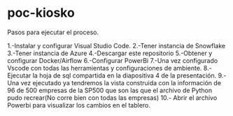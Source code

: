 # poc-kiosko

Pasos para ejecutar el proceso.

1.-Instalar y configurar Visual Studio Code.
2.-Tener instancia de Snowflake
3.-Tener instancia de Azure
4.-Descargar este repositorio
5.-Obtener y configurar Docker/Airflow
6.-Configurar PowerBi
7.-Una vez configurado Vscode con todas las herramientas y configuraciones de ambiente.
8.- Ejecutar la hoja de sql compartida en la diapositiva 4 de la presentación.
9.- Una vez ejecutado ya tendremos la vista construida con la información de 96 de 500 empresas de la SP500 que son las que el archivo de Python pudo recrear(No corre bien con todas las empresas)
10.- Abrir el archivo Powerbi para visualizar los cambios en el tablero.
